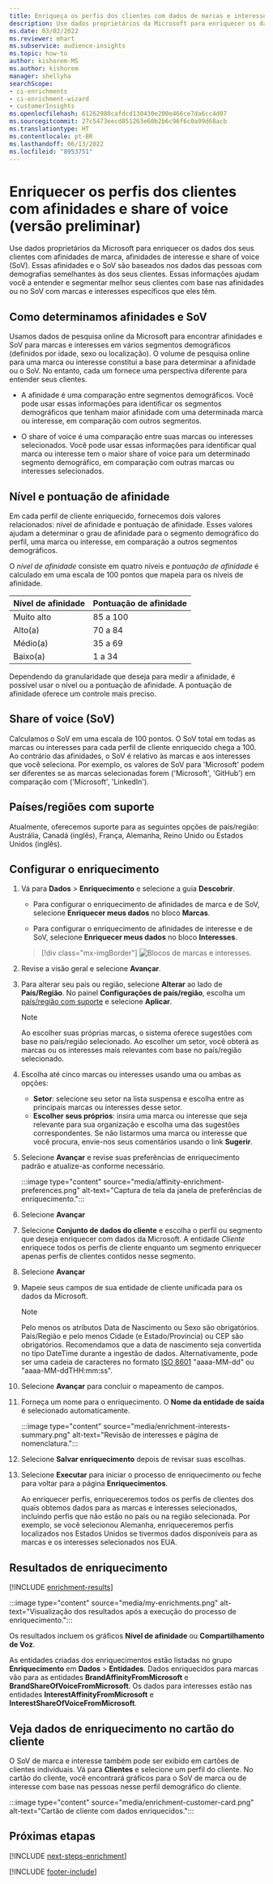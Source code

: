 ```yaml
---
title: Enriqueça os perfis dos clientes com dados de marcas e interesses da Microsoft
description: Use dados proprietários da Microsoft para enriquecer os dados dos seus clientes com afinidades e share of voice.
ms.date: 03/02/2022
ms.reviewer: mhart
ms.subservice: audience-insights
ms.topic: how-to
author: kishorem-MS
ms.author: kishorem
manager: shellyha
searchScope:
- ci-enrichments
- ci-enrichment-wizard
- customerInsights
ms.openlocfilehash: 61262980cafdcd130430e200e466ce7da6cc4d07
ms.sourcegitcommit: 27c5473eecd851263e60b2b6c96f6c0a99d68acb
ms.translationtype: HT
ms.contentlocale: pt-BR
ms.lasthandoff: 06/13/2022
ms.locfileid: "8953751"
---
```

# <a name="enrich-customer-profiles-with-affinities-and-share-of-voice-preview"></a>Enriquecer os perfis dos clientes com afinidades e share of voice (versão preliminar)

Use dados proprietários da Microsoft para enriquecer os dados dos seus clientes com afinidades de marca, afinidades de interesse e share of voice (SoV). Essas afinidades e o SoV são baseados nos dados das pessoas com demografias semelhantes às dos seus clientes. Essas informações ajudam você a entender e segmentar melhor seus clientes com base nas afinidades ou no SoV com marcas e interesses específicos que eles têm.

## <a name="how-we-determine-affinities-and-sov"></a>Como determinamos afinidades e SoV

Usamos dados de pesquisa online da Microsoft para encontrar afinidades e SoV para marcas e interesses em vários segmentos demográficos (definidos por idade, sexo ou localização). O volume de pesquisa online para uma marca ou interesse constitui a base para determinar a afinidade ou o SoV. No entanto, cada um fornece uma perspectiva diferente para entender seus clientes.

- A afinidade é uma comparação entre segmentos demográficos. Você pode usar essas informações para identificar os segmentos demográficos que tenham maior afinidade com uma determinada marca ou interesse, em comparação com outros segmentos.

- O share of voice é uma comparação entre suas marcas ou interesses selecionados. Você pode usar essas informações para identificar qual marca ou interesse tem o maior share of voice para um determinado segmento demográfico, em comparação com outras marcas ou interesses selecionados.

## <a name="affinity-level-and-score"></a>Nível e pontuação de afinidade

Em cada perfil de cliente enriquecido, fornecemos dois valores relacionados: nível de afinidade e pontuação de afinidade. Esses valores ajudam a determinar o grau de afinidade para o segmento demográfico do perfil, uma marca ou interesse, em comparação a outros segmentos demográficos.

O *nível de afinidade* consiste em quatro níveis e *pontuação de afinidade* é calculado em uma escala de 100 pontos que mapeia para os níveis de afinidade.

|Nível de afinidade |Pontuação de afinidade  |
|---------|---------|
|Muito alto     | 85 a 100       |
|Alto(a)     | 70 a 84        |
|Médio(a)     | 35 a 69        |
|Baixo(a)     | 1 a 34        |

Dependendo da granularidade que deseja para medir a afinidade, é possível usar o nível ou a pontuação de afinidade. A pontuação de afinidade oferece um controle mais preciso.

## <a name="share-of-voice-sov"></a>Share of voice (SoV)

Calculamos o SoV em uma escala de 100 pontos. O SoV total em todas as marcas ou interesses para cada perfil de cliente enriquecido chega a 100. Ao contrário das afinidades, o SoV é relativo às marcas e aos interesses que você seleciona. Por exemplo, os valores de SoV para 'Microsoft' podem ser diferentes se as marcas selecionadas forem ('Microsoft', 'GitHub') em comparação com ('Microsoft', 'LinkedIn').

## <a name="supported-countriesregions"></a>Países/regiões com suporte

Atualmente, oferecemos suporte para as seguintes opções de país/região: Austrália, Canadá (inglês), França, Alemanha, Reino Unido ou Estados Unidos (inglês).

## <a name="configure-the-enrichment"></a>Configurar o enriquecimento

1. Vá para **Dados** > **Enriquecimento** e selecione a guia **Descobrir**.

   - Para configurar o enriquecimento de afinidades de marca e de SoV, selecione **Enriquecer meus dados** no bloco **Marcas**.

   - Para configurar o enriquecimento de afinidades de interesse e de SoV, selecione **Enriquecer meus dados** no bloco **Interesses**.

   > [!div class="mx-imgBorder"]
   > ![Blocos de marcas e interesses.](media/BrandsInterest-tile-Hub.png "Blocos de Marcas e Interesses")

1. Revise a visão geral e selecione **Avançar**.

1. Para alterar seu país ou região, selecione **Alterar** ao lado de **País/Região**. No painel **Configurações de país/região**, escolha um [país/região com suporte](#supported-countriesregions) e selecione **Aplicar**.

   > [!NOTE]
   > Ao escolher suas próprias marcas, o sistema oferece sugestões com base no país/região selecionado. Ao escolher um setor, você obterá as marcas ou os interesses mais relevantes com base no país/região selecionado.

1. Escolha até cinco marcas ou interesses usando uma ou ambas as opções:

   - **Setor**: selecione seu setor na lista suspensa e escolha entre as principais marcas ou interesses desse setor.
   - **Escolher seus próprios**: insira uma marca ou interesse que seja relevante para sua organização e escolha uma das sugestões correspondentes. Se não listarmos uma marca ou interesse que você procura, envie-nos seus comentários usando o link **Sugerir**.

1. Selecione **Avançar** e revise suas preferências de enriquecimento padrão e atualize-as conforme necessário.

   :::image type="content" source="media/affinity-enrichment-preferences.png" alt-text="Captura de tela da janela de preferências de enriquecimento.":::

1. Selecione **Avançar**

1. Selecione **Conjunto de dados do cliente** e escolha o perfil ou segmento que deseja enriquecer com dados da Microsoft. A entidade *Cliente* enriquece todos os perfis de cliente enquanto um segmento enriquecer apenas perfis de clientes contidos nesse segmento.

1. Selecione **Avançar**

1. Mapeie seus campos de sua entidade de cliente unificada para os dados da Microsoft.

   > [!NOTE]
   > Pelo menos os atributos Data de Nascimento ou Sexo são obrigatórios. País/Região e pelo menos Cidade (e Estado/Província) ou CEP são obrigatórios. Recomendamos que a data de nascimento seja convertida no tipo DateTime durante a ingestão de dados. Alternativamente, pode ser uma cadeia de caracteres no formato [ISO 8601](https://www.iso.org/iso-8601-date-and-time-format.html) "aaaa-MM-dd" ou "aaaa-MM-ddTHH:mm:ss".

1. Selecione **Avançar** para concluir o mapeamento de campos.

1. Forneça um nome para o enriquecimento. O **Nome da entidade de saída** é selecionado automaticamente.

   :::image type="content" source="media/enrichment-interests-summary.png" alt-text="Revisão de interesses e página de nomenclatura.":::

1. Selecione **Salvar enriquecimento** depois de revisar suas escolhas.

1. Selecione **Executar** para iniciar o processo de enriquecimento ou feche para voltar para a página **Enriquecimentos**.

   Ao enriquecer perfis, enriqueceremos todos os perfis de clientes dos quais obtemos dados para as marcas e interesses selecionados, incluindo perfis que não estão no país ou na região selecionada. Por exemplo, se você selecionou Alemanha, enriqueceremos perfis localizados nos Estados Unidos se tivermos dados disponíveis para as marcas e os interesses selecionados nos EUA.

## <a name="enrichment-results"></a>Resultados de enriquecimento

[!INCLUDE [enrichment-results](includes/enrichment-results.md)]

:::image type="content" source="media/my-enrichments.png" alt-text="Visualização dos resultados após a execução do processo de enriquecimento.":::

Os resultados incluem os gráficos **Nível de afinidade** ou **Compartilhamento de Voz**.

As entidades criadas dos enriquecimentos estão listadas no grupo **Enriquecimento** em **Dados** > **Entidades**. Dados enriquecidos para marcas vão para as entidades **BrandAffinityFromMicrosoft** e **BrandShareOfVoiceFromMicrosoft**. Os dados para interesses estão nas entidades **InterestAffinityFromMicrosoft** e **InterestShareOfVoiceFromMicrosoft**.

## <a name="see-enrichment-data-on-the-customer-card"></a>Veja dados de enriquecimento no cartão do cliente

O SoV de marca e interesse também pode ser exibido em cartões de clientes individuais. Vá para **Clientes** e selecione um perfil do cliente. No cartão do cliente, você encontrará gráficos para o SoV de marca ou de interesse com base nas pessoas nesse perfil demográfico do cliente.

:::image type="content" source="media/enrichment-customer-card.png" alt-text="Cartão de cliente com dados enriquecidos.":::

## <a name="next-steps"></a>Próximas etapas

[!INCLUDE [next-steps-enrichment](includes/next-steps-enrichment.md)]


[!INCLUDE [footer-include](includes/footer-banner.md)]
